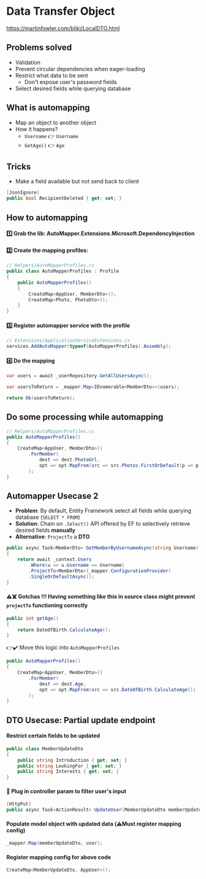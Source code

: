 # Data Transfer Object
https://martinfowler.com/bliki/LocalDTO.html

## Problems solved
- Validation
- Prevent circular dependencies when eager-loading
- Restrict what data to be sent
  - Don't expose user's password fields
- Select desired fields while querying database

## What is automapping
- Map an object to another object
- How it happens?
  - `Username` 👉 `Username`
  - `GetAge()` 👉 `Age`

## Tricks
- Make a field available but not send back to client
```csharp
[JsonIgnore]
public bool RecipientDeleted { get; set; }
```

## How to automapping
#### :one: Grab the lib: AutoMapper.Extensions.Microsoft.DependencyInjection
#### :two: Create the mapping profiles:
```csharp
// Helpers/AutoMapperProfiles.cs
public class AutoMapperProfiles : Profile
{
    public AutoMapperProfiles()
    {
        CreateMap<AppUser, MemberDto>();
        CreateMap<Photo, PhotoDto>();
    }
}
```
#### :three: Register automapper service with the profile
```csharp
// Extensions/ApplicationServiceExtensions.cs
services.AddAutoMapper(typeof(AutoMapperProfiles).Assembly);
```

#### :four: Do the mapping
```csharp
var users = await _userRepository.GetAllUsersAsync();

var usersToReturn = _mapper.Map<IEnumerable<MemberDto>>(users);

return Ok(usersToReturn);
```

## Do some processing while automapping
```csharp
// Helpers/AutoMapperProfiles.cs
public AutoMapperProfiles()
{
    CreateMap<AppUser, MemberDto>()
        .ForMember(
            dest => dest.PhotoUrl,
            opt => opt.MapFrom(src => src.Photos.FirstOrDefault(p => p.IsMain).Url)
        );
}               
```

## Automapper Usecase 2
* __Problem__: By default, Entity Framework select all fields while querying database (`SELECT * FROM`)
* __Solution__: Chain on `.Select()` API offered by EF to selectively retrieve desired fields __manually__
* __Alternative__: `ProjectTo` a __DTO__
```csharp
public async Task<MemberDto> GetMemberByUsernameAsync(string Username)
{
    return await _context.Users
        .Where(u => u.Username == Username)
        .ProjectTo<MemberDto>(_mapper.ConfigurationProvider)
        .SingleOrDefaultAsync();
}
```
#### ⚠️☠️ Gotchas !!! Having something like this in source class might prevent `projectTo` functioning correctly
```csharp
public int getAge()
{
    return DateOfBirth.CalculateAge();
}
```
👉✔️ Move this logic into `AutoMapperProfiles`
```csharp
public AutoMapperProfiles()
{
    CreateMap<AppUser, MemberDto>()
        .ForMember(
            dest => dest.Age,
            opt => opt.MapFrom(src => src.DateOfBirth.CalculateAge())
        );
}        
```

## DTO Usecase: Partial update endpoint
#### Restrict certain fields to be updated
```csharp
public class MemberUpdateDto
{
    public string Introduction { get; set; }
    public string LookingFor { get; set; }
    public string Interests { get; set; }
}
```
#### 🔌 Plug in controller param to filter user's input
```csharp
[HttpPut]
public async Task<ActionResult> UpdateUser(MemberUpdateDto memberUpdateDto)
```

#### Populate model object with updated data (⚠️Must register mapping config)
```csharp
_mapper.Map(memberUpdateDto, user);
```

#### Register mapping config for above code
```csharp
CreateMap<MemberUpdateDto, AppUser>();
```
